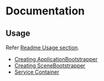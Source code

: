 ﻿# Documentation

## Usage
Refer [Readme Usage section](../README.md#usage).

- [Creating ApplicationBootstrapper](../README.md#creating-applicationbootstrapper)
- [Creating SceneBootstrapper](../README.md#creating-scenebootstrapper)
- [Service Container](ServiceContainerUsage.md)